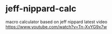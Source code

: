 # jeff-nippard-calc
macro calculator based on jeff nippard latest video https://www.youtube.com/watch?v=Tn-XvYG9x7w
